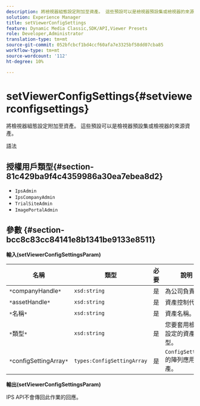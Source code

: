 ```yaml
---
description: 將檢視器組態設定附加至資產。 這些預設可以是檢視器預設集或檢視器的來源資產。
solution: Experience Manager
title: setViewerConfigSettings
feature: Dynamic Media Classic,SDK/API,Viewer Presets
role: Developer,Administrator
translation-type: tm+mt
source-git-commit: 052bfcbcf1bd4ccf60afa7e3325bf58dd07cba85
workflow-type: tm+mt
source-wordcount: '112'
ht-degree: 10%

---
```



# setViewerConfigSettings{#setviewerconfigsettings}

將檢視器組態設定附加至資產。 這些預設可以是檢視器預設集或檢視器的來源資產。

語法

## 授權用戶類型{#section-81c429ba9f4c4359986a30ea7ebea8d2}

* `IpsAdmin`
* `IpsCompanyAdmin`
* `TrialSiteAdmin`
* `ImagePortalAdmin`

## 參數 {#section-bcc8c83cc84141e8b1341be9133e8511}

**輸入(setViewerConfigSettingsParam)**

| 名稱 | 類型 | 必要 | 說明 |
|---|---|---|---|
| `*`companyHandle`*` | `xsd:string` | 是 | 為公司負責。 |
| `*`assetHandle`*` | `xsd:string` | 是 | 資產控制代碼。 |
| `*`名稱`*` | `xsd:string` | 是 | 資產名稱。 |
| `*`類型`*` | `xsd:string` | 是 | 您要套用檢視器設定的資產類型。 |
| `*`configSettingArray`*` | `types:ConfigSettingArray` | 是 | `ConfigSettings`的陣列應用於資產。 |

**輸出(setViewerConfigSettingsParam)**

IPS API不會傳回此作業的回應。
